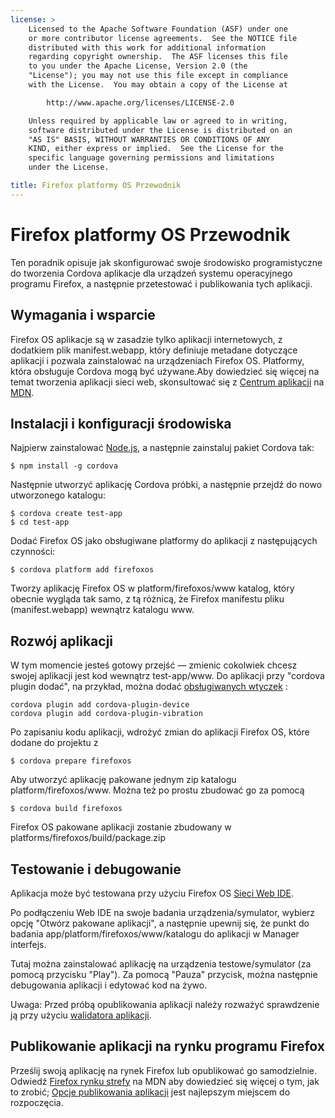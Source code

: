```yaml
---
license: >
    Licensed to the Apache Software Foundation (ASF) under one
    or more contributor license agreements.  See the NOTICE file
    distributed with this work for additional information
    regarding copyright ownership.  The ASF licenses this file
    to you under the Apache License, Version 2.0 (the
    "License"); you may not use this file except in compliance
    with the License.  You may obtain a copy of the License at

        http://www.apache.org/licenses/LICENSE-2.0

    Unless required by applicable law or agreed to in writing,
    software distributed under the License is distributed on an
    "AS IS" BASIS, WITHOUT WARRANTIES OR CONDITIONS OF ANY
    KIND, either express or implied.  See the License for the
    specific language governing permissions and limitations
    under the License.

title: Firefox platformy OS Przewodnik
---
```


# Firefox platformy OS Przewodnik

Ten poradnik opisuje jak skonfigurować swoje środowisko programistyczne do tworzenia Cordova aplikacje dla urządzeń systemu operacyjnego programu Firefox, a następnie przetestować i publikowania tych aplikacji.

## Wymagania i wsparcie

Firefox OS aplikacje są w zasadzie tylko aplikacji internetowych, z dodatkiem plik manifest.webapp, który definiuje metadane dotyczące aplikacji i pozwala zainstalować na urządzeniach Firefox OS. Platformy, która obsługuje Cordova mogą być używane.Aby dowiedzieć się więcej na temat tworzenia aplikacji sieci web, skonsultować się z [Centrum aplikacji][1] na [MDN][2].

 [1]: https://developer.mozilla.org/en-US/Apps
 [2]: https://developer.mozilla.org/en-US/

## Instalacji i konfiguracji środowiska

Najpierw zainstalować [Node.js][3], a następnie zainstaluj pakiet Cordova tak:

 [3]: http://nodejs.org/

    $ npm install -g cordova
    

Następnie utworzyć aplikację Cordova próbki, a następnie przejdź do nowo utworzonego katalogu:

    $ cordova create test-app
    $ cd test-app
    

Dodać Firefox OS jako obsługiwane platformy do aplikacji z następujących czynności:

    $ cordova platform add firefoxos
    

Tworzy aplikację Firefox OS w platform/firefoxos/www katalog, który obecnie wygląda tak samo, z tą różnicą, że Firefox manifestu pliku (manifest.webapp) wewnątrz katalogu www.

## Rozwój aplikacji

W tym momencie jesteś gotowy przejść — zmienic cokolwiek chcesz swojej aplikacji jest kod wewnątrz test-app/www. Do aplikacji przy "cordova plugin dodać", na przykład, można dodać [obsługiwanych wtyczek]() :

    cordova plugin add cordova-plugin-device
    cordova plugin add cordova-plugin-vibration
    

Po zapisaniu kodu aplikacji, wdrożyć zmian do aplikacji Firefox OS, które dodane do projektu z

    $ cordova prepare firefoxos
    

Aby utworzyć aplikację pakowane jednym zip katalogu platform/firefoxos/www. Można też po prostu zbudować go za pomocą

    $ cordova build firefoxos
    

Firefox OS pakowane aplikacji zostanie zbudowany w platforms/firefoxos/build/package.zip

## Testowanie i debugowanie

Aplikacja może być testowana przy użyciu Firefox OS [Sieci Web IDE][4].

 [4]: https://developer.mozilla.org/en-US/docs/Tools/WebIDE

Po podłączeniu Web IDE na swoje badania urządzenia/symulator, wybierz opcję "Otwórz pakowane aplikacji", a następnie upewnij się, że punkt do badania app/platform/firefoxos/www/katalogu do aplikacji w Manager interfejs.

Tutaj można zainstalować aplikację na urządzenia testowe/symulator (za pomocą przycisku "Play"). Za pomocą "Pauza" przycisk, można następnie debugowania aplikacji i edytować kod na żywo.

Uwaga: Przed próbą opublikowania aplikacji należy rozważyć sprawdzenie ją przy użyciu [walidatora aplikacji][5].

 [5]: https://marketplace.firefox.com/developers/validator

## Publikowanie aplikacji na rynku programu Firefox

Prześlij swoją aplikację na rynek Firefox lub opublikować go samodzielnie. Odwiedź [Firefox rynku strefy][6] na MDN aby dowiedzieć się więcej o tym, jak to zrobić; [Opcje publikowania aplikacji][7] jest najlepszym miejscem do rozpoczęcia.

 [6]: https://developer.mozilla.org/en-US/Marketplace
 [7]: https://developer.mozilla.org/en-US/Marketplace/Publishing/Publish_options